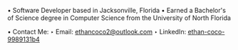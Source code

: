 <!-- ### Hello there 👋, -->
• Software Developer based in Jacksonville, Florida
• Earned a Bachelor's of Science degree in Computer Science from the University of North Florida

• Contact Me:
  ‣ Email: ethancoco2@outlook.com
  ‣ LinkedIn: <a href="https://www.linkedin.com/in/ethan-coco-9989131b4/">ethan-coco-9989131b4</a>
